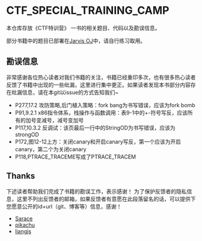 # CTF_SPECIAL_TRAINING_CAMP

本仓库存放《CTF特训营》 一书的相关题目、代码以及勘误信息。

部分书籍中的题目已部署在[Jarvis OJ](https://www.jarvisoj.com)中，请自行练习取用。

## 勘误信息

非常感谢各位热心读者对我们书籍的关注，书籍已经重印多次，也有很多热心读者反馈了书籍中出现的一些纰漏，这里进行集中更正。如果读者发现本书部分内容存在纰漏信息，请在本git以issue的方式告知我们~

- P277,17.2 攻防策略,后门植入策略：fork bang为书写错误，应该为fork bomb
- P91,9.2.1 x86指令体系，栈操作与函数调用：表9-1中的+-符号写反，应该所有的加号变减号，减号变加号
- P117,10.3.2 反调试：该页最后一行中的StringOD为书写错误，应该为strongOD
- P172,图12-12上方：关闭canary和开启canary写反，第一个应该为开启canary，第二个为关闭canary
- P118,PTRACE_TRACEME写成了PTRACE_TRACEM

## Thanks

下述读者帮助我们完成了书籍的勘误工作，表示感谢！
为了保护反馈者的隐私信息，这里不列出反馈者的邮箱，如果反馈者有意愿在此段落留名的话，可以提供下您愿意公开的id+url（git、博客等）信息，感谢！

- [Sarace](https://github.com/ttxs69)
- [pikachu](https://hitcxy.com)
- [liangjs](https://github.com/liangjs)
